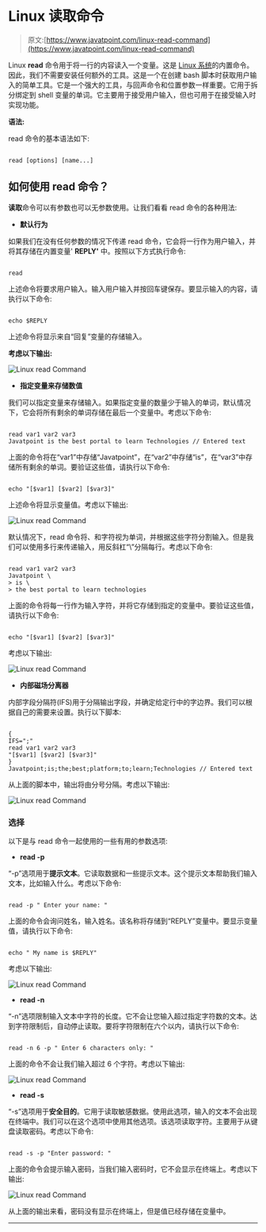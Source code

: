 # Linux 读取命令

> 原文:[https://www.javatpoint.com/linux-read-command](https://www.javatpoint.com/linux-read-command)

Linux **read** 命令用于将一行的内容读入一个变量。这是 [Linux 系统](https://www.javatpoint.com/linux-tutorial)的内置命令。因此，我们不需要安装任何额外的工具。这是一个在创建 bash 脚本时获取用户输入的简单工具。它是一个强大的工具，与回声命令和位置参数一样重要。它用于拆分绑定到 shell 变量的单词。它主要用于接受用户输入，但也可用于在接受输入时实现功能。

**语法:**

read 命令的基本语法如下:

```

read [options] [name...]

```

## 如何使用 read 命令？

**读取**命令可以有参数也可以无参数使用。让我们看看 read 命令的各种用法:

*   **默认行为**

如果我们在没有任何参数的情况下传递 read 命令，它会将一行作为用户输入，并将其存储在内置变量' **REPLY'** 中。按照以下方式执行命令:

```

read

```

上述命令将要求用户输入。输入用户输入并按回车键保存。要显示输入的内容，请执行以下命令:

```

echo $REPLY

```

上述命令将显示来自“回复”变量的存储输入。

**考虑以下输出:**

![Linux read Command](../Images/28f0c5b938e5d79c470a25d62969f5c2.png)

*   **指定变量来存储数值**

我们可以指定变量来存储输入。如果指定变量的数量少于输入的单词，默认情况下，它会将所有剩余的单词存储在最后一个变量中。考虑以下命令:

```

read var1 var2 var3
Javatpoint is the best portal to learn Technologies // Entered text

```

上面的命令将在“var1”中存储“Javatpoint”，在“var2”中存储“is”，在“var3”中存储所有剩余的单词。要验证这些值，请执行以下命令:

```

echo "[$var1] [$var2] [$var3]"

```

上述命令将显示变量值。考虑以下输出:

![Linux read Command](../Images/e20e97e4c8fc529edea833f388155b2a.png)

默认情况下，read 命令将<space>、<tab>和<newline>字符视为单词，并根据这些字符分割输入。但是我们可以使用多行来传递输入，用反斜杠“\”分隔每行。考虑以下命令:</newline></tab></space>

```

read var1 var2 var3
Javatpoint \  
> is \ 
> the best portal to learn technologies

```

上面的命令将每一行作为输入字符，并将它存储到指定的变量中。要验证这些值，请执行以下命令:

```

echo "[$var1] [$var2] [$var3]"

```

考虑以下输出:

![Linux read Command](../Images/6f3ef09cf8c95202266eb139c6541900.png)

*   **内部磁场分离器**

内部字段分隔符(IFS)用于分隔输出字段，并确定给定行中的字边界。我们可以根据自己的需要来设置。执行以下脚本:

```

{
IFS=";"
read var1 var2 var3
"[$var1] [$var2] [$var3]"
}
Javatpoint;is;the;best;platform;to;learn;Technologies // Entered text

```

从上面的脚本中，输出将由分号分隔。考虑以下输出:

![Linux read Command](../Images/a7108513bef15319fd89849ce5a2a87a.png)

### 选择

以下是与 read 命令一起使用的一些有用的参数选项:

*   **read -p**

“-p”选项用于**提示文本**。它读取数据和一些提示文本。这个提示文本帮助我们输入文本，比如输入什么。考虑以下命令:

```

read -p " Enter your name: "

```

上面的命令会询问姓名，输入姓名。该名称将存储到“REPLY”变量中。要显示变量值，请执行以下命令:

```

echo " My name is $REPLY"

```

考虑以下输出:

![Linux read Command](../Images/df732366ffef63d71dfd4e5a3c52398d.png)

*   **read -n**

“-n”选项限制输入文本中字符的长度。它不会让您输入超过指定字符数的文本。达到字符限制后，自动停止读取。要将字符限制在六个以内，请执行以下命令:

```

read -n 6 -p " Enter 6 characters only: "

```

上面的命令不会让我们输入超过 6 个字符。考虑以下输出:

![Linux read Command](../Images/a6cd8bab8a3450c218f0cbd66ce05f4e.png)

*   **read -s**

“-s”选项用于**安全目的**。它用于读取敏感数据。使用此选项，输入的文本不会出现在终端中。我们可以在这个选项中使用其他选项。该选项读取字符。主要用于从键盘读取密码。考虑以下命令:

```

read -s -p "Enter password: "

```

上面的命令会提示输入密码，当我们输入密码时，它不会显示在终端上。考虑以下输出:

![Linux read Command](../Images/88400c86fc007db9d704c9e8dc88891c.png)

从上面的输出来看，密码没有显示在终端上，但是值已经存储在变量中。

* * *